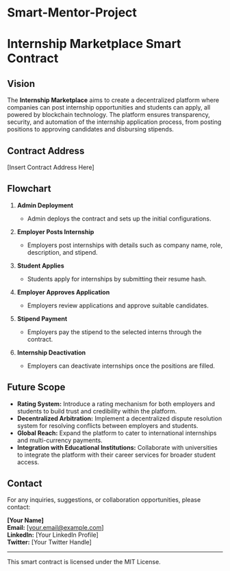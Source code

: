 # Smart-Mentor-Project

# Internship Marketplace Smart Contract

## Vision

The **Internship Marketplace** aims to create a decentralized platform where companies can post internship opportunities and students can apply, all powered by blockchain technology. The platform ensures transparency, security, and automation of the internship application process, from posting positions to approving candidates and disbursing stipends.

## Contract Address

[Insert Contract Address Here]

## Flowchart

1. **Admin Deployment**
   - Admin deploys the contract and sets up the initial configurations.

2. **Employer Posts Internship**
   - Employers post internships with details such as company name, role, description, and stipend.

3. **Student Applies**
   - Students apply for internships by submitting their resume hash.

4. **Employer Approves Application**
   - Employers review applications and approve suitable candidates.

5. **Stipend Payment**
   - Employers pay the stipend to the selected interns through the contract.

6. **Internship Deactivation**
   - Employers can deactivate internships once the positions are filled.

## Future Scope

- **Rating System:** Introduce a rating mechanism for both employers and students to build trust and credibility within the platform.
- **Decentralized Arbitration:** Implement a decentralized dispute resolution system for resolving conflicts between employers and students.
- **Global Reach:** Expand the platform to cater to international internships and multi-currency payments.
- **Integration with Educational Institutions:** Collaborate with universities to integrate the platform with their career services for broader student access.

## Contact

For any inquiries, suggestions, or collaboration opportunities, please contact:

**[Your Name]**  
**Email:** [your.email@example.com]  
**LinkedIn:** [Your LinkedIn Profile]  
**Twitter:** [Your Twitter Handle]

---

This smart contract is licensed under the MIT License.
